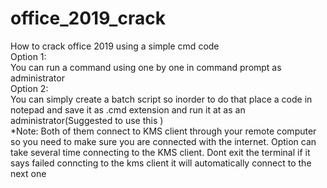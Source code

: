 # office_2019_crack
How to crack office 2019 using a simple cmd code <br />
Option 1:<br />
You can run a command using one by one in command prompt as administrator <br />
Option 2:<br />
You can simply create a batch script so inorder to do that place a code in notepad and save it as .cmd extension and run it at as an administrator(Suggested to use this )<br />
*Note: Both of them connect to KMS client through your remote computer so you need to make sure you are connected with the internet. Option can take several time connecting to the KMS client. Dont exit the terminal if it says failed conncting to the kms client it will automatically connect to the next one


